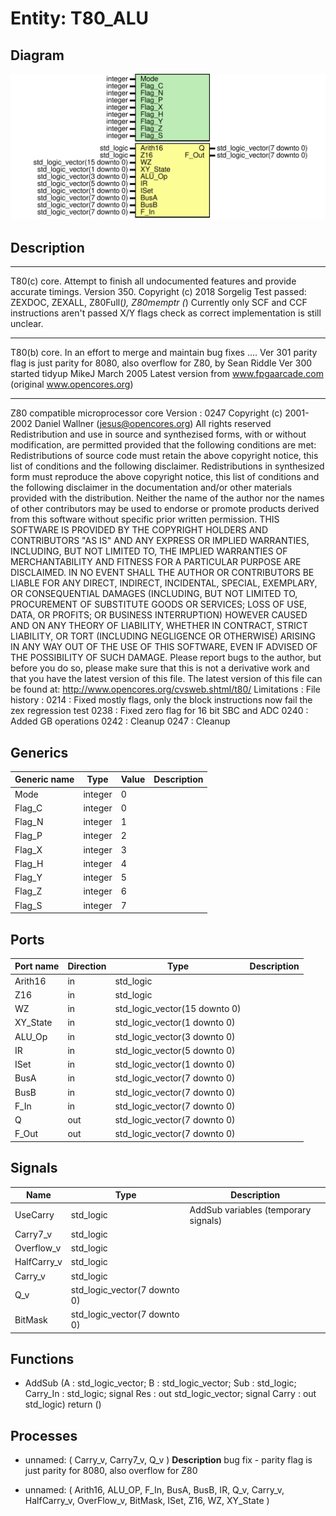 # Entity: T80_ALU

## Diagram

![Diagram](T80_ALU.svg "Diagram")
## Description

****
T80(c) core. Attempt to finish all undocumented features and provide
             accurate timings.
Version 350.
Copyright (c) 2018 Sorgelig
 Test passed: ZEXDOC, ZEXALL, Z80Full(*), Z80memptr
 (*) Currently only SCF and CCF instructions aren't passed X/Y flags check as
     correct implementation is still unclear.
****
T80(b) core. In an effort to merge and maintain bug fixes ....
Ver 301 parity flag is just parity for 8080, also overflow for Z80, by Sean Riddle
Ver 300 started tidyup
MikeJ March 2005
Latest version from www.fpgaarcade.com (original www.opencores.org)
****
Z80 compatible microprocessor core
Version : 0247
Copyright (c) 2001-2002 Daniel Wallner (jesus@opencores.org)
All rights reserved
Redistribution and use in source and synthezised forms, with or without
modification, are permitted provided that the following conditions are met:
Redistributions of source code must retain the above copyright notice,
this list of conditions and the following disclaimer.
Redistributions in synthesized form must reproduce the above copyright
notice, this list of conditions and the following disclaimer in the
documentation and/or other materials provided with the distribution.
Neither the name of the author nor the names of other contributors may
be used to endorse or promote products derived from this software without
specific prior written permission.
THIS SOFTWARE IS PROVIDED BY THE COPYRIGHT HOLDERS AND CONTRIBUTORS "AS IS"
AND ANY EXPRESS OR IMPLIED WARRANTIES, INCLUDING, BUT NOT LIMITED TO,
THE IMPLIED WARRANTIES OF MERCHANTABILITY AND FITNESS FOR A PARTICULAR
PURPOSE ARE DISCLAIMED. IN NO EVENT SHALL THE AUTHOR OR CONTRIBUTORS BE
LIABLE FOR ANY DIRECT, INDIRECT, INCIDENTAL, SPECIAL, EXEMPLARY, OR
CONSEQUENTIAL DAMAGES (INCLUDING, BUT NOT LIMITED TO, PROCUREMENT OF
SUBSTITUTE GOODS OR SERVICES; LOSS OF USE, DATA, OR PROFITS; OR BUSINESS
INTERRUPTION) HOWEVER CAUSED AND ON ANY THEORY OF LIABILITY, WHETHER IN
CONTRACT, STRICT LIABILITY, OR TORT (INCLUDING NEGLIGENCE OR OTHERWISE)
ARISING IN ANY WAY OUT OF THE USE OF THIS SOFTWARE, EVEN IF ADVISED OF THE
POSSIBILITY OF SUCH DAMAGE.
Please report bugs to the author, but before you do so, please
make sure that this is not a derivative work and that
you have the latest version of this file.
The latest version of this file can be found at:
     http://www.opencores.org/cvsweb.shtml/t80/
Limitations :
File history :
     0214 : Fixed mostly flags, only the block instructions now fail the zex regression test
     0238 : Fixed zero flag for 16 bit SBC and ADC
     0240 : Added GB operations
     0242 : Cleanup
     0247 : Cleanup
## Generics

| Generic name | Type    | Value | Description |
| ------------ | ------- | ----- | ----------- |
| Mode         | integer | 0     |             |
| Flag_C       | integer | 0     |             |
| Flag_N       | integer | 1     |             |
| Flag_P       | integer | 2     |             |
| Flag_X       | integer | 3     |             |
| Flag_H       | integer | 4     |             |
| Flag_Y       | integer | 5     |             |
| Flag_Z       | integer | 6     |             |
| Flag_S       | integer | 7     |             |
## Ports

| Port name | Direction | Type                          | Description |
| --------- | --------- | ----------------------------- | ----------- |
| Arith16   | in        | std_logic                     |             |
| Z16       | in        | std_logic                     |             |
| WZ        | in        | std_logic_vector(15 downto 0) |             |
| XY_State  | in        | std_logic_vector(1 downto 0)  |             |
| ALU_Op    | in        | std_logic_vector(3 downto 0)  |             |
| IR        | in        | std_logic_vector(5 downto 0)  |             |
| ISet      | in        | std_logic_vector(1 downto 0)  |             |
| BusA      | in        | std_logic_vector(7 downto 0)  |             |
| BusB      | in        | std_logic_vector(7 downto 0)  |             |
| F_In      | in        | std_logic_vector(7 downto 0)  |             |
| Q         | out       | std_logic_vector(7 downto 0)  |             |
| F_Out     | out       | std_logic_vector(7 downto 0)  |             |
## Signals

| Name        | Type                         | Description                          |
| ----------- | ---------------------------- | ------------------------------------ |
| UseCarry    | std_logic                    | AddSub variables (temporary signals) |
| Carry7_v    | std_logic                    |                                      |
| Overflow_v  | std_logic                    |                                      |
| HalfCarry_v | std_logic                    |                                      |
| Carry_v     | std_logic                    |                                      |
| Q_v         | std_logic_vector(7 downto 0) |                                      |
| BitMask     | std_logic_vector(7 downto 0) |                                      |
## Functions
- AddSub <font id="function_arguments">(A        : std_logic_vector; B        : std_logic_vector; Sub      : std_logic; Carry_In : std_logic; signal Res      : out std_logic_vector; signal Carry    : out std_logic) </font> <font id="function_return">return ()</font>
## Processes
- unnamed: ( Carry_v, Carry7_v, Q_v )
**Description**
bug fix - parity flag is just parity for 8080, also overflow for Z80

- unnamed: ( Arith16, ALU_OP, F_In, BusA, BusB, IR, Q_v, Carry_v, HalfCarry_v, OverFlow_v, BitMask, ISet, Z16, WZ, XY_State )
